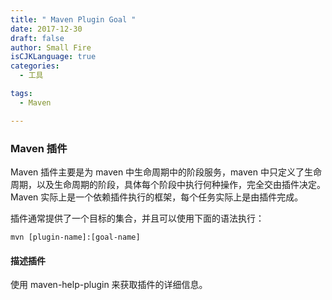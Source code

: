 ```yaml
---
title: " Maven Plugin Goal "
date: 2017-12-30
draft: false
author: Small Fire
isCJKLanguage: true
categories: 
  - 工具

tags: 
  - Maven

---
```


### Maven 插件

Maven 插件主要是为 maven 中生命周期中的阶段服务，maven 中只定义了生命周期，以及生命周期的阶段，具体每个阶段中执行何种操作，完全交由插件决定。Maven 实际上是一个依赖插件执行的框架，每个任务实际上是由插件完成。

插件通常提供了一个目标的集合，并且可以使用下面的语法执行：

`mvn [plugin-name]:[goal-name]`

#### 描述插件

使用 maven-help-plugin 来获取插件的详细信息。



